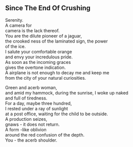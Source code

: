Since The End Of Crushing
-------------------------
Serenity.  
A camera for  
camera is the lack thereof.  
You are the dilute pioneer of a jaguar,  
the crooked ness of the laminated sign, the power  
of the ice.  
I salute your comfortable orange  
and envy your incredulous pride.  
As soon as the incoming graces  
gives the overtone indication.  
A airplane is not enough to decay me and keep me  
from the city of your natural curiosities.  
  
Green and acerb woman,  
and amid my hammock, during the sunrise, I woke up naked  
and full of tiredness.  
For a day, maybe three hundred,  
I rested under a ray of sunlight  
at a post office, waiting for the child to be outside.  
A production seizes,  
gnaws - it does not return.  
A form -like oblivion  
around the red confusion of the depth.  
You - the acerb shoulder.  
